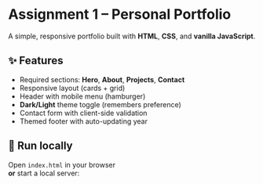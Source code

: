 # Assignment 1 – Personal Portfolio

A simple, responsive portfolio built with **HTML**, **CSS**, and **vanilla JavaScript**.

## ✨ Features
- Required sections: **Hero**, **About**, **Projects**, **Contact**
- Responsive layout (cards + grid)
- Header with mobile menu (hamburger)
- **Dark/Light** theme toggle (remembers preference)
- Contact form with client-side validation
- Themed footer with auto-updating year

## 🚀 Run locally
Open `index.html` in your browser  
**or** start a local server:
```bash

